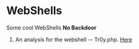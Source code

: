 # WebShells
Some cool WebShells
**No Backdoor**

1. An analysis for the webshell -- Tr0y.php. [Here](https://www.tr0y.wang/2018/04/19/PHPWebShell/)
